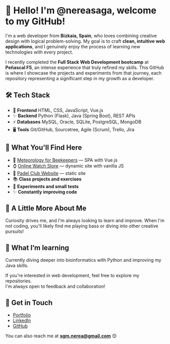 # 👋 Hello! I'm @nereasaga, welcome to my GitHub!  

I'm a web developer from **Bizkaia, Spain**, who loves combining creative design with logical problem-solving. My goal is to craft **clean, intuitive web applications**, and I genuinely enjoy the process of learning new technologies with every project.

I recently completed the **Full Stack Web Development bootcamp** at **Peñascal F5**, an intense experience that truly refined my skills. This GitHub is where I showcase the projects and experiments from that journey, each repository representing a significant step in my growth as a developer.

## 🛠️ Tech Stack  

- 🎨 **Frontend**  HTML, CSS, JavaScript, Vue.js 
- ✨ **Backend**  Python (Flask), Java (Spring Boot), REST APIs  
- ⚡ **Databases**   MySQL, Oracle, SQLite, PostgreSQL, MongoDB  
- 🖥️ **Tools**  Git/GitHub, Sourcetree, Agile (Scrum), Trello, Jira  

## 📂 What You'll Find Here  

- 🐝 [Meteorology for Beekeepers](https://intxaurtietadev.github.io/meteobee) — SPA with Vue.js
- ⌚ [Online Watch Store](https://heartfelt-cat-19391e.netlify.app/) — dynamic site with vanilla JS
- 🎾 [Padel Club Website](https://nereasaga.github.io/proyecto-web-deportiva/) — static site
- 📚 **Class projects and exercises**  
- 🔬 **Experiments and small tests**  
- ✨ **Constantly improving code**

## 🎸 A Little More About Me  
Curiosity drives me, and I'm always looking to learn and improve. When I'm not coding, you'll likely find me playing bass or diving into other creative pursuits!

## 🌱 What I’m learning
Currently diving deeper into bioinformatics with Python and improving my Java skills.

If you're interested in web development, feel free to explore my repositories.  
I'm always open to feedback and collaboration!

## 📩 Get in Touch  

- [Portfolio](https://nereasaga.github.io/portfolio-def)
- [LinkedIn](https://linkedin.com/in/nereasgallastegui)
- [GitHub](https://github.com/nereasaga)

You can also reach me at **sgm.nerea@gmail.com** 😊  
